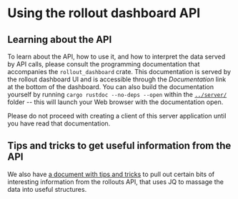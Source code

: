 # Using the rollout dashboard API

## Learning about the API

To learn about the API, how to use it, and how to interpret the data
served by API calls, please consult the programming documentation
that accompanies the `rollout_dashboard` crate.  This documentation
is served by the rollout dashboard UI and is accessible through the
*Documentation* link at the bottom of the dashboard.  You can also
build the documentation yourself by running `cargo rustdoc --no-deps --open`
within the [`../server/`](../server/) folder -- this will launch
your Web browser with the documentation open.

Please do not proceed with creating a client
of this server application until you have read that documentation.

## Tips and tricks to get useful information from the API

We also have [a document with tips and tricks](./jqtricks.md) to pull
out certain bits of interesting information from the rollouts API, that
uses JQ to massage the data into useful structures.
